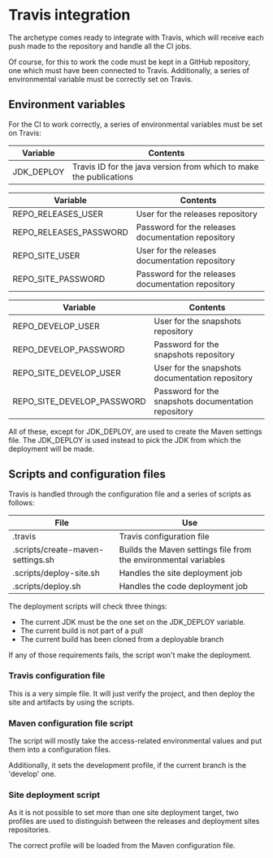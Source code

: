 # Travis integration

The archetype comes ready to integrate with Travis, which will receive each push made to the repository and handle all the CI jobs.

Of course, for this to work the code must be kept in a GitHub repository, one which must have been connected to Travis. Additionally, a series of environmental variable must be correctly set on Travis.

## Environment variables

For the CI to work correctly, a series of environmental variables must be set on Travis:

|Variable|Contents|
|---|---|
|JDK\_DEPLOY|Travis ID for the java version from which to make the publications|

|Variable|Contents|
|---|---|
|REPO\_RELEASES\_USER|User for the releases repository|
|REPO\_RELEASES\_PASSWORD|Password for the releases documentation repository|
|REPO\_SITE\_USER|User for the releases documentation repository|
|REPO\_SITE\_PASSWORD|Password for the releases documentation repository|

|Variable|Contents|
|---|---|
|REPO\_DEVELOP\_USER|User for the snapshots repository|
|REPO\_DEVELOP\_PASSWORD|Password for the snapshots repository|
|REPO\_SITE\_DEVELOP\_USER|User for the snapshots documentation repository|
|REPO\_SITE\_DEVELOP\_PASSWORD|Password for the snapshots documentation repository|

All of these, except for JDK\_DEPLOY, are used to create the Maven settings file. The JDK\_DEPLOY is used instead to pick the JDK from which the deployment will be made.

## Scripts and configuration files

Travis is handled through the configuration file and a series of scripts as follows:

|File|Use|
|---|---|
|.travis|Travis configuration file|
|.scripts/create-maven-settings.sh|Builds the Maven settings file from the environmental variables|
|.scripts/deploy-site.sh|Handles the site deployment job|
|.scripts/deploy.sh|Handles the code deployment job|

The deployment scripts will check three things:

- The current JDK must be the one set on the JDK\_DEPLOY variable.
- The current build is not part of a pull
- The current build has been cloned from a deployable branch

If any of those requirements fails, the script won't make the deployment.

### Travis configuration file

This is a very simple file. It will just verify the project, and then deploy the site and artifacts by using the scripts.

### Maven configuration file script

The script will mostly take the access-related environmental values and put them into a configuration files.

Additionally, it sets the development profile, if the current branch is the 'develop' one.

### Site deployment script

As it is not possible to set more than one site deployment target, two profiles are used to distinguish between the releases and deployment sites repositories.

The correct profile will be loaded from the Maven configuration file.